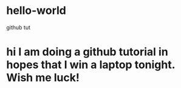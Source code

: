 # hello-world
github tut
# hi I am doing a github tutorial in hopes that I win a laptop tonight. Wish me luck!
